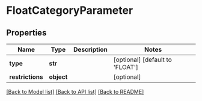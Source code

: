 # FloatCategoryParameter

## Properties
Name | Type | Description | Notes
------------ | ------------- | ------------- | -------------
**type** | **str** |  | [optional] [default to 'FLOAT']
**restrictions** | **object** |  | [optional] 

[[Back to Model list]](../README.md#documentation-for-models) [[Back to API list]](../README.md#documentation-for-api-endpoints) [[Back to README]](../README.md)


